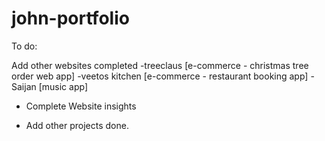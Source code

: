 # john-portfolio


To do:

Add other websites completed
-treeclaus [e-commerce - christmas tree order web app]
-veetos kitchen [e-commerce - restaurant booking app]
-Saijan [music app]

- Complete Website insights

- Add other projects done.
